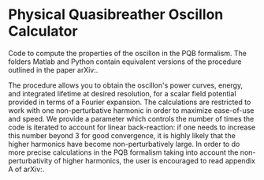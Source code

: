 # Physical Quasibreather Oscillon Calculator

Code to compute the properties of the oscillon in the PQB formalism. 
The folders Matlab and Python contain equivalent versions of the procedure outlined in the paper arXiv:.

The procedure allows you to obtain the oscillon's power curves, energy, and integrated lifetime at desired resolution, for a scalar field potential provided in terms of a Fourier expansion. The calculations are restricted to work with one non-perturbative harmonic in order to maximize ease-of-use and speed. We provide a parameter which controls the number of times the code is iterated to account for linear back-reaction: if one needs to increase this number beyond 3 for good convergence, it is highly likely that the higher harmonics have become non-perturbatively large. In order to do more precise calculations in the PQB formalism taking into account the non-perturbativity of higher harmonics, the user is encouraged to read appendix A of arXiv:.
